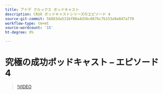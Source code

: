 ```yaml
---
title: アドデ クルックス ポッドキャスト
description: CRUX ポッドキャストシリーズのエピソード 4
source-git-commit: 56883da531bf00a4d36c667bc7b153a9a047a770
workflow-type: tm+mt
source-wordcount: '15'
ht-degree: 0%

---
```


# 究極の成功ポッドキャスト – エピソード 4

>[!VIDEO](https://video.tv.adobe.com/v/3428830?quality=12learn=on)

